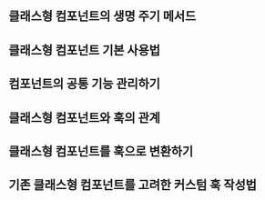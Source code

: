 ## 클래스형 컴포넌트의 생명 주기 메서드
## 클래스형 컴포넌트 기본 사용법
## 컴포넌트의 공통 기능 관리하기
## 클래스형 컴포넌트와 훅의 관계
## 클래스형 컴포넌트를 훅으로 변환하기
## 기존 클래스형 컴포넌트를 고려한 커스텀 훅 작성법
